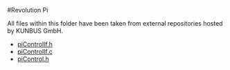 #Revolution Pi

All files within this folder have been taken from external repositories hosted by KUNBUS GmbH.

- [piControlIf.h](https://gitlab.com/revolutionpi/revpi-pitest/-/blob/c6c543275bab7036af701ce10bbe021df3576337/include/piControlIf.h)
- [piControlIf.c](https://gitlab.com/revolutionpi/revpi-pitest/-/blob/c6c543275bab7036af701ce10bbe021df3576337/src/piControlIf.c)
- [piControl.h](https://gitlab.com/revolutionpi/piControl/-/blob/09abbe73c6d19a8b7a66560d22681dbca66b5eb3/piControl.h)


